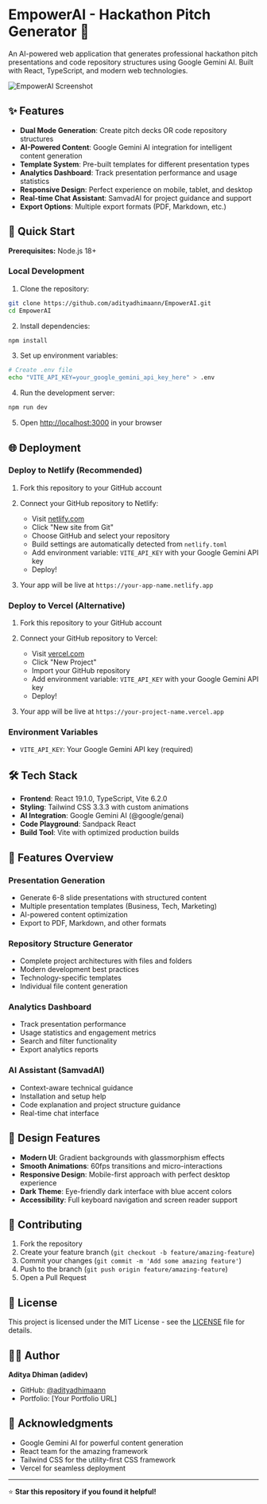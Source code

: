 # EmpowerAI - Hackathon Pitch Generator 🚀

An AI-powered web application that generates professional hackathon pitch presentations and code repository structures using Google Gemini AI. Built with React, TypeScript, and modern web technologies.

![EmpowerAI Screenshot](https://via.placeholder.com/800x400/1e293b/3b82f6?text=EmpowerAI+Dashboard)

## ✨ Features

- **Dual Mode Generation**: Create pitch decks OR code repository structures
- **AI-Powered Content**: Google Gemini AI integration for intelligent content generation
- **Template System**: Pre-built templates for different presentation types
- **Analytics Dashboard**: Track presentation performance and usage statistics
- **Responsive Design**: Perfect experience on mobile, tablet, and desktop
- **Real-time Chat Assistant**: SamvadAI for project guidance and support
- **Export Options**: Multiple export formats (PDF, Markdown, etc.)

## 🚀 Quick Start

**Prerequisites:**  Node.js 18+

### Local Development

1. Clone the repository:
```bash
git clone https://github.com/adityadhimaann/EmpowerAI.git
cd EmpowerAI
```

2. Install dependencies:
```bash
npm install
```

3. Set up environment variables:
```bash
# Create .env file
echo "VITE_API_KEY=your_google_gemini_api_key_here" > .env
```

4. Run the development server:
```bash
npm run dev
```

5. Open [http://localhost:3000](http://localhost:3000) in your browser

## 🌐 Deployment

### Deploy to Netlify (Recommended)

1. Fork this repository to your GitHub account

2. Connect your GitHub repository to Netlify:
   - Visit [netlify.com](https://netlify.com)
   - Click "New site from Git"
   - Choose GitHub and select your repository
   - Build settings are automatically detected from `netlify.toml`
   - Add environment variable: `VITE_API_KEY` with your Google Gemini API key
   - Deploy!

3. Your app will be live at `https://your-app-name.netlify.app`

### Deploy to Vercel (Alternative)

1. Fork this repository to your GitHub account

2. Connect your GitHub repository to Vercel:
   - Visit [vercel.com](https://vercel.com)
   - Click "New Project"
   - Import your GitHub repository
   - Add environment variable: `VITE_API_KEY` with your Google Gemini API key
   - Deploy!

3. Your app will be live at `https://your-project-name.vercel.app`

### Environment Variables

- `VITE_API_KEY`: Your Google Gemini API key (required)

## 🛠️ Tech Stack

- **Frontend**: React 19.1.0, TypeScript, Vite 6.2.0
- **Styling**: Tailwind CSS 3.3.3 with custom animations
- **AI Integration**: Google Gemini AI (@google/genai)
- **Code Playground**: Sandpack React
- **Build Tool**: Vite with optimized production builds

## 📱 Features Overview

### Presentation Generation
- Generate 6-8 slide presentations with structured content
- Multiple presentation templates (Business, Tech, Marketing)
- AI-powered content optimization
- Export to PDF, Markdown, and other formats

### Repository Structure Generator
- Complete project architectures with files and folders
- Modern development best practices
- Technology-specific templates
- Individual file content generation

### Analytics Dashboard
- Track presentation performance
- Usage statistics and engagement metrics
- Search and filter functionality
- Export analytics reports

### AI Assistant (SamvadAI)
- Context-aware technical guidance
- Installation and setup help
- Code explanation and project structure guidance
- Real-time chat interface

## 🎨 Design Features

- **Modern UI**: Gradient backgrounds with glassmorphism effects
- **Smooth Animations**: 60fps transitions and micro-interactions
- **Responsive Design**: Mobile-first approach with perfect desktop experience
- **Dark Theme**: Eye-friendly dark interface with blue accent colors
- **Accessibility**: Full keyboard navigation and screen reader support

## 🤝 Contributing

1. Fork the repository
2. Create your feature branch (`git checkout -b feature/amazing-feature`)
3. Commit your changes (`git commit -m 'Add some amazing feature'`)
4. Push to the branch (`git push origin feature/amazing-feature`)
5. Open a Pull Request

## 📄 License

This project is licensed under the MIT License - see the [LICENSE](LICENSE) file for details.

## 👨‍💻 Author

**Aditya Dhiman (adidev)**
- GitHub: [@adityadhimaann](https://github.com/adityadhimaann)
- Portfolio: [Your Portfolio URL]

## 🙏 Acknowledgments

- Google Gemini AI for powerful content generation
- React team for the amazing framework
- Tailwind CSS for the utility-first CSS framework
- Vercel for seamless deployment

---

⭐ **Star this repository if you found it helpful!**
